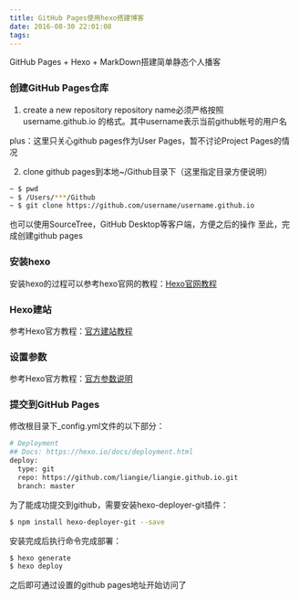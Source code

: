 ```yaml
---
title: GitHub Pages使用hexo搭建博客
date: 2016-08-30 22:01:08
tags:
---
```


GitHub Pages + Hexo + MarkDown搭建简单静态个人播客
<!-- more -->

### 创建GitHub Pages仓库

1. create a new repository
repository name必须严格按照 username.github.io 的格式。其中username表示当前github帐号的用户名
<div class="tip">
plus：这里只关心github pages作为User Pages，暂不讨论Project Pages的情况
</div>

2. clone github pages到本地~/Github目录下（这里指定目录方便说明）
``` bash
~ $ pwd
~ $ /Users/***/Github
~ $ git clone https://github.com/username/username.github.io
```
也可以使用SourceTree，GitHub Desktop等客户端，方便之后的操作
至此，完成创建github pages

### 安装hexo

安装hexo的过程可以参考hexo官网的教程：[Hexo官网教程](https://hexo.io/zh-cn/docs/index.html) 

### Hexo建站

参考Hexo官方教程：[官方建站教程](https://hexo.io/zh-cn/docs/setup.html) 

### 设置参数

参考Hexo官方教程：[官方参数说明](https://hexo.io/zh-cn/docs/configuration.html)

### 提交到GitHub Pages

修改根目录下_config.yml文件的以下部分：

``` bash
# Deployment
## Docs: https://hexo.io/docs/deployment.html
deploy:
  type: git
  repo: https://github.com/liangie/liangie.github.io.git
  branch: master
```

为了能成功提交到github，需要安装hexo-deployer-git插件：

``` bash
$ npm install hexo-deployer-git --save
```

安装完成后执行命令完成部署：

``` bash
$ hexo generate
$ hexo deploy
```

之后即可通过设置的github pages地址开始访问了
